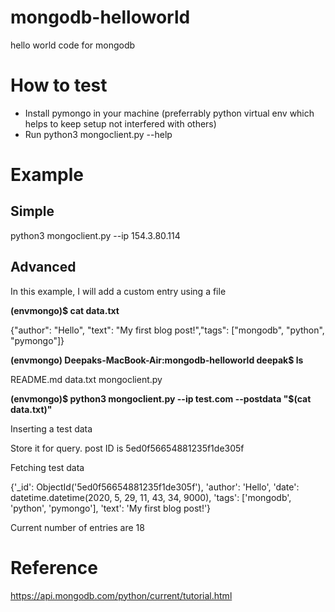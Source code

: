 # mongodb-helloworld
hello world code for mongodb 

# How to test

* Install pymongo in your machine (preferrably python virtual env which helps to keep setup not interfered with others)
* Run python3 mongoclient.py --help

# Example

## Simple
python3 mongoclient.py --ip 154.3.80.114

## Advanced
In this example, I will add a custom entry using a file

**(envmongo)$ cat data.txt**

{"author": "Hello", "text": "My first blog post!","tags": ["mongodb", "python", "pymongo"]}

**(envmongo) Deepaks-MacBook-Air:mongodb-helloworld deepak$ ls**

README.md	data.txt	mongoclient.py

**(envmongo)$ python3 mongoclient.py --ip test.com --postdata  "$(cat data.txt)"**

Inserting a test data

Store it for query. post ID is 5ed0f56654881235f1de305f 

Fetching test data

{'_id': ObjectId('5ed0f56654881235f1de305f'),
 'author': 'Hello',
 'date': datetime.datetime(2020, 5, 29, 11, 43, 34, 9000),
 'tags': ['mongodb', 'python', 'pymongo'],
 'text': 'My first blog post!'}
 
Current number of entries are 18


# Reference

https://api.mongodb.com/python/current/tutorial.html
